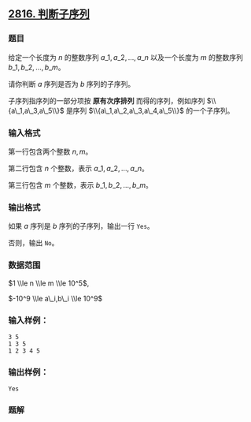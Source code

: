 ## [2816\. 判断子序列](https://www.acwing.com/problem/content/2818/)

### 题目

给定一个长度为 $n$ 的整数序列 $a\_1,a\_2,…,a\_n$ 以及一个长度为 $m$ 的整数序列 $b\_1,b\_2,…,b\_m$。

请你判断 $a$ 序列是否为 $b$ 序列的子序列。

子序列指序列的一部分项按 **原有次序排列** 而得的序列，例如序列 $\\{a\_1,a\_3,a\_5\\}$ 是序列 $\\{a\_1,a\_2,a\_3,a\_4,a\_5\\}$ 的一个子序列。

### 输入格式

第一行包含两个整数 $n,m$。

第二行包含 $n$ 个整数，表示 $a\_1,a\_2,…,a\_n$。

第三行包含 $m$ 个整数，表示 $b\_1,b\_2,…,b\_m$。

### 输出格式

如果 $a$ 序列是 $b$ 序列的子序列，输出一行 `Yes`。

否则，输出 `No`。

### 数据范围

$1 \\le n \\le m \\le 10^5$,

$-10^9 \\le a\_i,b\_i \\le 10^9$

### 输入样例：

```
3 5
1 3 5
1 2 3 4 5
```

### 输出样例：

```
Yes
```

### 题解


